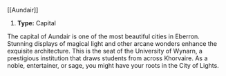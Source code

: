 [[Aundair]]
1. **Type:** Capital

The capital of Aundair is one of the most beautiful cities in Eberron. Stunning displays of magical light and other arcane wonders enhance the exquisite architecture. This is the seat of the University of Wynarn, a prestigious institution that draws students from across Khorvaire. As a noble, entertainer, or sage, you might have your roots in the City of Lights.